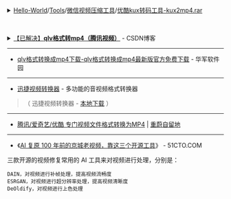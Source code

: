 <details>
    <summary>
     <a href="https://github.com/taoste/Hello-World/tree/master/">Hello-World</a>/<a href="https://github.com/taoste/Hello-World/raw/master/Tools/">Tools</a>/<a href="https://github.com/taoste/Hello-World/raw/master/Tools/%E5%BE%AE%E4%BF%A1%E8%A7%86%E9%A2%91%E5%8E%8B%E7%BC%A9%E5%B7%A5%E5%85%B7/">微信视频压缩工具</a>/<a href="https://github.com/taoste/Hello-World/raw/master/Tools/%E5%BE%AE%E4%BF%A1%E8%A7%86%E9%A2%91%E5%8E%8B%E7%BC%A9%E5%B7%A5%E5%85%B7/%E4%BC%98%E9%85%B7kux%E8%BD%AC%E7%A0%81%E5%B7%A5%E5%85%B7-kux2mp4.rar">优酷kux转码工具-kux2mp4.rar</a>
     </summary> 
</details>

﻿
<details>
    <summary>
     <a href="https://blog.csdn.net/guomutian911/article/details/72395707">【已解决】<b>qlv格式转mp4（腾讯视频）</b></a> - CSDN博客
     </summary> 
关键来了，最后什么工具也没有，在cmd命令行下敲一小行代码就搞定了。

> copy /b *.tdl guo.mp4

具体步骤如下：


> 1，我们要显示隐藏文件。在计算机-文件夹选项中，显示隐藏的文件、文件夹和驱动器；

> 2，进入视频的节目缓存文件夹，在“vodcache”隐藏属性的文件夹下，可以看到许多.tdl文件，它们是视频的分段文件；

>     例如：D:\9be3e4cc877849e2ba93065ffc154e4f\vodcache\0d55bdf8a9402948dc1236511241f8ac

> 3，在Windows开始按钮搜索栏中，键入“cmd”，确定并进入，输入d: 回车，一直cd，最终找到存放.tdl分段原始文件目录，再输入命令“copy /b *.tdl guo.mp4”对这些*．tdl文件进行合并（文件名可自行设置），很快就可以得到一个MP4格式的视频文件。

<img src="https://img-blog.csdn.net/20170517160532838?watermark/2/text/aHR0cDovL2Jsb2cuY3Nkbi5uZXQvZ3VvbXV0aWFuOTEx/font/5a6L5L2T/fontsize/400/fill/I0JBQkFCMA==/dissolve/70/gravity/Center"/>

经测试这个MP4文件是普通视频文件，可正常播放。

作者：guomutian911 

来源：CSDN 

原文：https://blog.csdn.net/guomutian911/article/details/72395707?utm_source=copy 

版权声明：本文为博主原创文章，转载请附上博文链接！
</details>

---------------------

- [qlv格式转换成mp4下载-qlv格式转换成mp4最新版官方免费下载](http://www.onlinedown.net/soft/264076.htm) - 华军软件园

---------------------

- [迅捷视频转换器](https://www.xunjieshipin.com/download-converter) - 多功能的音视频格式转换器 
> （ 迅捷视频转换器 - <a href="https://github.com/taoste/Hello-World/blob/master/Tools/qlv%E6%A0%BC%E5%BC%8F%E8%BD%ACmp4%EF%BC%88%E8%85%BE%E8%AE%AF%E8%A7%86%E9%A2%91%EF%BC%89/xunjieshipin.exe?raw=true" title="【本地下载】迅捷视频转换器">本地下载</a> ）

---------------------

- [腾讯/爱奇艺/优酷 专门视频文件格式转换为MP4](https://www.cwhello.com/14496.html) | [重蔚自留地](https://www.cwhello.com/)

---------------------

- 《[AI 复原 100 年前的京城老视频，靠这三个开源工具](https://news.51cto.com/art/202005/616963.htm)》 - 51CTO.COM

三款开源的视频修复常用的 AI 工具来对视频进行处理，分别是：

    DAIN，对视频进行补帧处理，提高视频流畅度
    ESRGAN，对视频进行超分辨率处理，提高视频清晰度
    DeOldify，对视频进行上色处理
